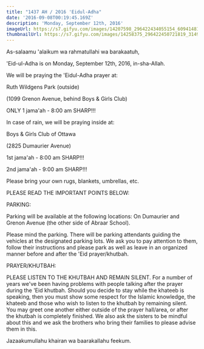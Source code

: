 ```yaml
---
title: "1437 AH / 2016 'Eidul-Adha"
date: '2016-09-08T00:19:45.169Z'
description: 'Monday, September 12th, 2016'
imageUrl: https://s7.gifyu.com/images/14207598_296422434055154_6094148181122640200_o.jpg_nc_cat103_nc_sid8024bb_nc_ohcqOtupXlgkSwAX8dWj0G_nc_htscontent.fybz1-1.jpg
thumbnailUrl: https://s7.gifyu.com/images/14258375_296422450721819_3149017929819589552_o.jpg_nc_cat106_nc_sid8024bb_nc_ohcNHrhtVOsKU0AX9C4mJA_nc_htscontent.fybz1-1.jpg
---
```


As-salaamu 'alaikum wa rahmatullahi wa barakaatuh,

'Eid-ul-Adha is on Monday, September 12th, 2016, in-sha-Allah.

We will be praying the 'Eidul-Adha prayer at:

Ruth Wildgens Park (outside)

(1099 Grenon Avenue, behind Boys & Girls Club)

ONLY 1 jama'ah - 8:00 am SHARP!!!

In case of rain, we will be praying inside at:

Boys & Girls Club of Ottawa

(2825 Dumaurier Avenue)

1st jama'ah - 8:00 am SHARP!!!

2nd jama'ah - 9:00 am SHARP!!!

Please bring your own rugs, blankets, umbrellas, etc.

PLEASE READ THE IMPORTANT POINTS BELOW:

PARKING:

Parking will be available at the following locations:
On Dumaurier and Grenon Avenue (the other side of Abraar School).

Please mind the parking. There will be parking attendants guiding the vehicles at the designated parking lots. We ask you to pay attention to them, follow their instructions and please park as well as leave in an organized manner before and after the 'Eid prayer/khutbah.

PRAYER/KHUTBAH:

PLEASE LISTEN TO THE KHUTBAH AND REMAIN SILENT. For a number of years we've been having problems with people talking after the prayer during the 'Eid khutbah. Should you decide to stay while the khateeb is speaking, then you must show some respect for the Islamic knowledge, the khateeb and those who wish to listen to the khutbah by remaining silent. You may greet one another either outside of the prayer hall/area, or after the khutbah is completely finished. We also ask the sisters to be mindful about this and we ask the brothers who bring their families to please advise them in this.

Jazaakumullahu khairan wa baarakallahu feekum.

